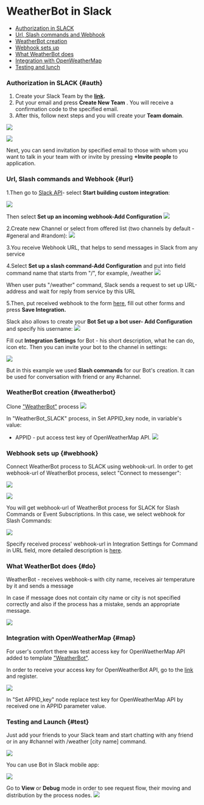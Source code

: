 # WeatherBot in Slack

* [Authorization in SLACK](#auth)
* [Url, Slash commands and Webhook](#url) 
* [WeatherBot creation](#weatherbot) 
* [Webhook sets up](#webhook)
* [What WeatherBot does](#do) 
* [Integration with OpenWeatherMap](#map) 
* [Testing and lunch](#test) 

### Authorization in SLACK {#auth}  

1. Create your Slack Team by the [**link**](https://slack.com/)**.**
2. Put your email and press
   **Create New Team**
   . You will receive a confirmation code to the specified email.
3. After this, follow next steps and you will create your **Team domain**.

![](../img/Slack/domain.jpg)

![](../img/Slack/1482319820565.jpg)

Next, you can send invitation by specified email to those with whom you want to talk in your team with or invite by pressing **+Invite people** to application.

### Url, Slash commands and Webhook {#url}

1.Then go to [Slack API](https://api.slack.com/)-  select **Start building custom integration**:

![](../img/Slack/start.jpg)

Then select **Set up an incoming webhook-Add Configuration**
![](../img/Slack/incomingweb.jpg)

2.Create new Channel or select from offered list \(two channels by default - \#general and \#random\):
![](../img/Slack/channel.jpg)

3.You receive Webhook URL, that helps to send messages in Slack from any service

4.Select **Set up a slash command-Add Configuration** and put into field command name  that starts from "/", for example, /weather
![](../img/Slack/command.jpg)

When user puts "/weather" command, Slack sends a request to set up URL-address and wait for reply from service by this URL

5.Then, put received webhook to the form [here](#webhook), fill out other forms and press **Save Integration.**

Slack also allows to create your **Bot Set up a bot user- Add Configuration** and specify his username:
![](../img/Slack/bot.jpg)

Fill out **Integration Settings** for Bot - his short description, what he can do, icon etc. Then you can invite your bot to the channel in settings:

![](../img/Slack/inv.jpg)

But in this example we used **Slash commands** for our Bot's creation. It can be used for conversation with friend or any \#channel.

### WeatherBot creation {#weatherbot}

Clone ["WeatherBot"](https://admin.corezoid.com/folder/conv/121879) process
![](../img/Slack/1.jpg)

In "WeatherBot\_SLACK" process, in Set APPID\_key node, in variable's value:

* APPID - put access test key of OpenWeatherMap API.
  ![](../img/Slack/set_appid.jpg)

### Webhook sets up {#webhook}

Connect WeatherBot process to SLACK using webhook-url. In order to get webhook-url of WeatherBot process, select "Connect to messenger":

![](../img/Slack/webhook1.jpg)

![](../img/Slack/webhook2.jpg)

You will get webhook-url of WeatherBot process for SLACK for Slash Commands or Event Subscriptions. In this case, we select webhook for Slash Commands:

![](../img/Slack/webhook3.jpg)

Specify received process' webhook-url in Integration Settings for Command in URL field, more detailed description is [here](#url).

### What WeatherBot does {#do}

WeatherBot - receives webhook-s with city name, receives air temperature by it and sends a message

In case if message does not contain city name or city is not specified correctly and also if the process has a mistake, sends an appropriate message.

![](../img/Slack/proc.jpg)



### Integration with OpenWeatherMap {#map}

For user's comfort there was test access key for OpenWaetherMap API added to template ["WeatherBot"](https://admin.corezoid.com/folder/conv/121879).

In order to receive your access key for OpenWeatherBot API, go to the [link](https://home.openweathermap.org/users/sign_in) and register.

![](../img/Slack/weather_key.png)

In "Set APPID_key" node replace test key for OpenWeatherMap API by received one in APPID parameter value.

### Testing and Launch {#test}

Just add your friends to your Slack team and start chatting with any friend or in any \#channel with /weather \[city name\] command.

![](../img/Slack/enter.jpg)

You can use Bot in Slack mobile app:

![](../img/Slack/scr.jpg)

Go to **View** or **Debug** mode in order to see request flow, their moving and distribution by the process nodes.
![](../img/Slack/4c4f567d-bb05-4a96-b90a-b71540104c40.png)

